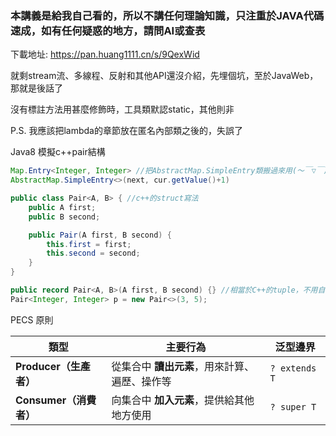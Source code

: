 ### 本講義是給我自己看的，所以不講任何理論知識，只注重於JAVA代碼速成，如有任何疑惑的地方，請問AI或查表
下載地址:
https://pan.huang1111.cn/s/9QexWid

就剩stream流、多線程、反射和其他API還沒介紹，先埋個坑，至於JavaWeb，那就是後話了

沒有標註方法用甚麼修飾時，工具類默認static，其他則非

P.S. 我應該把lambda的章節放在匿名內部類之後的，失誤了

Java8 模擬c++pair結構
```java
Map.Entry<Integer, Integer> //把AbstractMap.SimpleEntry類搬過來用(〜￣▽￣)〜
AbstractMap.SimpleEntry<>(next, cur.getValue()+1)

public class Pair<A, B> { //c++的struct寫法
    public A first;
    public B second;

    public Pair(A first, B second) {
        this.first = first;
        this.second = second;
    }
}
```
```java
public record Pair<A, B>(A first, B second) {} //相當於C++的tuple，不用自己寫hashCode
Pair<Integer, Integer> p = new Pair<>(3, 5);
```

PECS 原則

| 類型 | 主要行為 | 泛型邊界 |
|------|-----------|-----------|
| **Producer（生產者）** | 從集合中 **讀出元素**，用來計算、遍歷、操作等 | `? extends T` |
| **Consumer（消費者）** | 向集合中 **加入元素**，提供給其他地方使用 | `? super T` |
